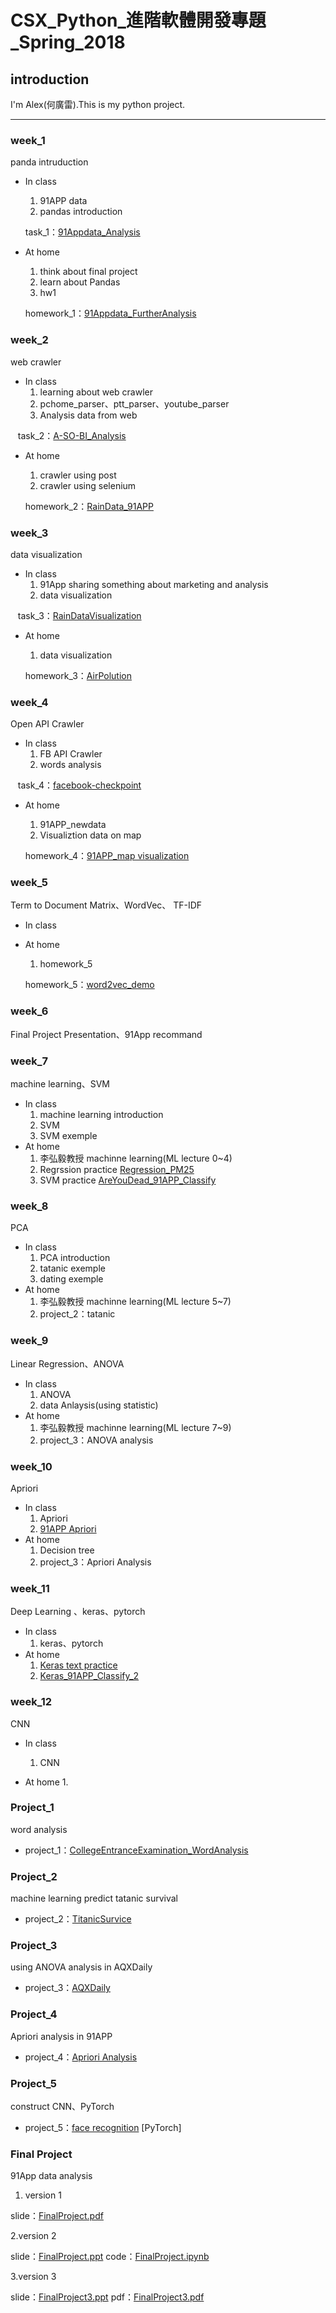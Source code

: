 # CSX_Python_進階軟體開發專題_Spring_2018

## introduction

I'm Alex(何廣雷).This is my python project.

---

### week_1
  panda intruduction
  
  * In class
    1. 91APP data
    2. pandas introduction
    
    task_1：[91Appdata_Analysis](https://github.com/KungRayHo/python_project/blob/master/%5Bpython%5D%20week_1/task1.ipynb)
  
  * At home
    1. think about final project
    2. learn about Pandas
    3. hw1
    
    homework_1：[91Appdata_FurtherAnalysis](https://github.com/KungRayHo/python_project/blob/master/%5Bpython%5D%20week_1/hw1.ipynb)
  
### week_2
  web crawler
  
  * In class
    1. learning about web crawler
    2. pchome_parser、ptt_parser、youtube_parser
    3. Analysis data from web
    
    task_2：[A-SO-BI_Analysis](https://github.com/KungRayHo/python_project/blob/master/%5Bpython%5D%20week_2/task_2/week2.ipynb)
    
  * At home
    1. crawler using post
    2. crawler using selenium
    
    homework_2：[RainData_91APP](https://github.com/KungRayHo/python_project/blob/master/%5Bpython%5D%20week_2/hw_2/Web%20Crawler_post.ipynb)

  
### week_3
  data visualization
  
  * In class
    1. 91App sharing something about marketing and analysis
    2. data visualization
    
    task_3：[RainDataVisualization](https://github.com/KungRayHo/python_project/blob/master/%5Bpython%5D%20week_3/CSX3_rainDataVisualization.ipynb)
    
  * At home
    1. data visualization
    
    homework_3：[AirPolution](https://github.com/KungRayHo/python_project/blob/master/%5Bpython%5D%20week_3/airPolution/CXS3_airPolutionVisaulization.ipynb)

### week_4
  Open API Crawler
  
  * In class
    1. FB API Crawler
    2. words analysis
    
    task_4：[facebook-checkpoint](https://github.com/KungRayHo/python_project/blob/master/%5Bpython%5D%20week_4/facebook-checkpoint.ipynb)
    
  * At home
    1. 91APP_newdata
    2. Visualiztion data on map
    
    homework_4：[91APP_map visualization](https://github.com/KungRayHo/python_project/blob/master/%5Bpython%5D%20week_4/91APP_map%20visualization.ipynb)
    
 ### week_5
  Term to Document Matrix、WordVec、 TF-IDF
  
  * In class
   
  * At home
    1. homework_5
    
    homework_5：[word2vec_demo](https://github.com/KungRayHo/python_project/blob/master/%5Bpython%5D%20week_5/word2Vec/word2vec_demo.ipynb)
  
### week_6
  Final Project Presentation、91App recommand
 

  
### week_7
  machine learning、SVM
  
  * In class
    1. machine learning introduction
    2. SVM
    3. SVM exemple
    
  * At home
    1. 李弘毅教授 machinne learning(ML lecture 0~4)
    2. Regrssion practice [Regression_PM25](https://github.com/KungRayHo/python_project/blob/master/%5BPython%5D%20week_7/Regression_PM25.ipynb)
    3. SVM practice [AreYouDead_91APP_Classify](https://github.com/KungRayHo/python_project/blob/master/%5BPython%5D%20week_7/AreYouDead_91APP_Classify.ipynb)


  
### week_8
  PCA
  
  * In class
    1. PCA introduction
    2. tatanic exemple
    3. dating exemple
    
  * At home
    1. 李弘毅教授 machinne learning(ML lecture 5~7)
    2. project_2：tatanic
    
    
 ### week_9
  Linear Regression、ANOVA
  
  * In class
    1. ANOVA
    2. data Anlaysis(using statistic)
    
  * At home
    1. 李弘毅教授 machinne learning(ML lecture 7~9)
    2. project_3：ANOVA analysis
    
 ### week_10
  Apriori
  
  * In class
    1. Apriori
    2. [91APP Apriori](https://github.com/KungRayHo/python_project/blob/master/%5Bpython%5D%20week_10/apriori_91APP.ipynb)
    
  * At home
    1. Decision tree
    2. project_3：Apriori Analysis
    
 ### week_11
  Deep Learning 、keras、pytorch
  
  * In class
    1. keras、pytorch
    
  * At home
    1. [Keras text practice](https://github.com/KungRayHo/python_project/blob/master/%5Bpython%5D%20week_11/Untitled.ipynb)
    2. [Keras_91APP_Classify_2](https://github.com/KungRayHo/python_project/blob/master/%5Bpython%5D%20week_11/classify/Keras_91APP_Classify_2.ipynb)
    

 ### week_12
  CNN
  
  * In class
    1. CNN
    
    
  * At home
    1. 

### Project_1
  word analysis
  
  * project_1：[CollegeEntranceExamination_WordAnalysis](https://github.com/KungRayHo/python_project/blob/master/%5Bpython%5D%20project_1/project_1.ipynb)
  

### Project_2
  machine learning predict tatanic survival
  
  * project_2：[TitanicSurvice](https://github.com/KungRayHo/python_project/blob/master/%5BPython%5D%20project_2/TitanicSurvice.ipynb)
  
  
### Project_3
  using ANOVA analysis in AQXDaily 
  
  * project_3：[AQXDaily](https://github.com/KungRayHo/python_project/blob/master/%5Bpython%5D%20week_9/AQXDaily.ipynb)
  
### Project_4
  Apriori analysis in 91APP
  
  * project_4：[Apriori Analysis](https://github.com/KungRayHo/python_project/blob/master/%5Bpython%5D%20week_10/apriori_91APP.ipynb)
  
### Project_5
  construct CNN、PyTorch
  * project_5：[face recognition](https://github.com/KungRayHo/python_project/blob/master/%5Bpython%5D%20week_12/face%20recognition/face%20recognition.ipynb)
  [PyTorch]
  
### Final Project
  91App data analysis
  1. version 1
  
  slide：[FinalProject.pdf](https://github.com/KungRayHo/python_project/blob/master/%5Bpython%5D%20FinalProject/final%20project.pdf)
  
  2.version 2
  
  slide：[FinalProject.ppt](https://github.com/KungRayHo/python_project/blob/master/%5Bpython%5D%20FinalProject/FinalProject.pptx)
  code：[FinalProject.ipynb](https://github.com/KungRayHo/python_project/blob/master/%5Bpython%5D%20FinalProject/FinalProject.ipynb)
  
  3.version 3
  
  slide：[FinalProject3.ppt](https://github.com/KungRayHo/python_project/blob/master/%5Bpython%5D%20FinalProject/FinalProject3.pptx)
  pdf：[FinalProject3.pdf](https://github.com/KungRayHo/python_project/blob/master/%5Bpython%5D%20FinalProject/FinalProject3.pdf)
